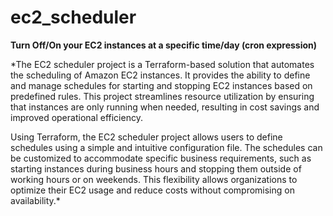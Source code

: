 # ec2_scheduler
**Turn Off/On your EC2 instances at a specific time/day
(cron expression)**


*The EC2 scheduler project is a Terraform-based solution that automates the scheduling of Amazon EC2 instances. It provides the ability to define and manage schedules for starting and stopping EC2 instances based on predefined rules. This project streamlines resource utilization by ensuring that instances are only running when needed, resulting in cost savings and improved operational efficiency.

Using Terraform, the EC2 scheduler project allows users to define schedules using a simple and intuitive configuration file. The schedules can be customized to accommodate specific business requirements, such as starting instances during business hours and stopping them outside of working hours or on weekends. This flexibility allows organizations to optimize their EC2 usage and reduce costs without compromising on availability.*
